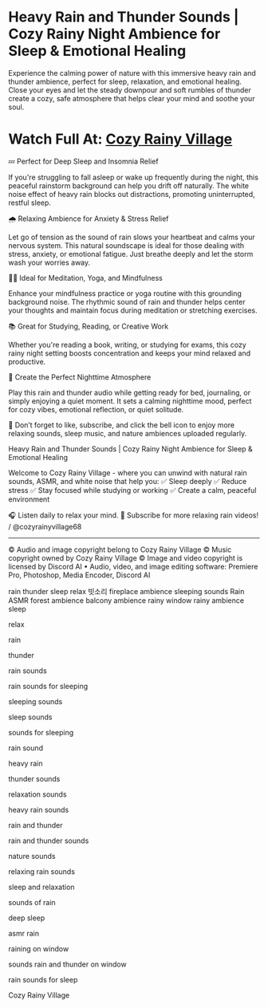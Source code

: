 # Heavy Rain and Thunder Sounds | Cozy Rainy Night Ambience for Sleep & Emotional Healing
Experience the calming power of nature with this immersive heavy rain and thunder ambience, perfect for sleep, relaxation, and emotional healing. Close your eyes and let the steady downpour and soft rumbles of thunder create a cozy, safe atmosphere that helps clear your mind and soothe your soul.

# Watch Full At: [Cozy Rainy Village](https://www.youtube.com/watch?v=LVBy7EvV3tA)

💤 Perfect for Deep Sleep and Insomnia Relief

If you're struggling to fall asleep or wake up frequently during the night, this peaceful rainstorm background can help you drift off naturally. The white noise effect of heavy rain blocks out distractions, promoting uninterrupted, restful sleep.

🌧️ Relaxing Ambience for Anxiety & Stress Relief

Let go of tension as the sound of rain slows your heartbeat and calms your nervous system. This natural soundscape is ideal for those dealing with stress, anxiety, or emotional fatigue. Just breathe deeply and let the storm wash your worries away.

🧘‍♀️ Ideal for Meditation, Yoga, and Mindfulness

Enhance your mindfulness practice or yoga routine with this grounding background noise. The rhythmic sound of rain and thunder helps center your thoughts and maintain focus during meditation or stretching exercises.

📚 Great for Studying, Reading, or Creative Work

Whether you're reading a book, writing, or studying for exams, this cozy rainy night setting boosts concentration and keeps your mind relaxed and productive.

🌙 Create the Perfect Nighttime Atmosphere

Play this rain and thunder audio while getting ready for bed, journaling, or simply enjoying a quiet moment. It sets a calming nighttime mood, perfect for cozy vibes, emotional reflection, or quiet solitude.

🔔 Don’t forget to like, subscribe, and click the bell icon to enjoy more relaxing sounds, sleep music, and nature ambiences uploaded regularly.

Heavy Rain and Thunder Sounds | Cozy Rainy Night Ambience for Sleep & Emotional Healing

Welcome to Cozy Rainy Village - where you can unwind with natural rain sounds, ASMR, and white noise that help you:
✅ Sleep deeply
✅ Reduce stress
✅ Stay focused while studying or working
✅ Create a calm, peaceful environment

🎧 Listen daily to relax your mind.
📌 Subscribe for more relaxing rain videos!    / @cozyrainyvillage68  

--------------------------------------------------- 
© Audio and image copyright belong to Cozy Rainy Village
© Music copyright owned by Cozy Rainy Village
© Image and video copyright is licensed by Discord AI
• Audio, video, and image editing software: Premiere Pro, Photoshop, Media Encoder, Discord AI

rain
thunder
sleep
relax
빗소리
fireplace
ambience
sleeping sounds
Rain ASMR
forest ambience
balcony ambience
rainy window
rainy ambience
sleep

relax

rain

thunder

rain sounds

rain sounds for sleeping

sleeping sounds

sleep sounds

sounds for sleeping

rain sound

heavy rain

thunder sounds

relaxation sounds

heavy rain sounds

rain and thunder

rain and thunder sounds

nature sounds

relaxing rain sounds

sleep and relaxation

sounds of rain

deep sleep

asmr rain

raining on window

sounds rain and thunder on window

rain sounds for sleep

Cozy Rainy Village
